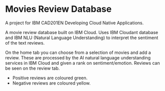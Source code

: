 # Movies Review Database
A project for IBM CAD201EN Developing Cloud Native Applications.

A movie review database built on IBM Cloud. Uses IBM Cloudant database and IBM NLU (Natural Language Understanding) to interpret the sentiment of the text reviews.

On the home tab you can choose from a selection of movies and add a review. These are processed by the AI natural language understanding services in IBM Cloud and given a rank on sentiment/emotion. Reviews can be seen on the review tab.

- Positive reviews are coloured green.
- Negative reviews are coloured yellow.

